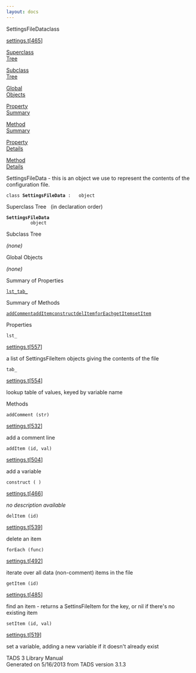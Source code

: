 ```yaml
---
layout: docs
---
```

<span class="title">SettingsFileData</span><span class="type">class</span>

[settings.t](../file/settings.t.html)\[[465](../source/settings.t.html#465)\]

[Superclass  
Tree](#_SuperClassTree_)

[Subclass  
Tree](#_SubClassTree_)

[Global  
Objects](#_ObjectSummary_)

[Property  
Summary](#_PropSummary_)

[Method  
Summary](#_MethodSummary_)

[Property  
Details](#_Properties_)

[Method  
Details](#_Methods_)



SettingsFileData - this is an object we use to represent the contents of
the configuration file.

`class `**`SettingsFileData`**` :   object`



<span id="_SuperClassTree_"></span>



<span class="hdln">Superclass Tree</span>   (in declaration order)



**`SettingsFileData`**  
`         object`  
<span id="_SubClassTree_"></span>



<span class="hdln">Subclass Tree</span>  



*(none)* <span id="_ObjectSummary_"></span>



<span class="hdln">Global Objects</span>  



*(none)* <span id="_PropSummary_"></span>



<span class="hdln">Summary of Properties</span>  



[`lst_`](#lst_)[`tab_`](#tab_)

<span id="_MethodSummary_"></span>



<span class="hdln">Summary of Methods</span>  



[`addComment`](#addComment)[`addItem`](#addItem)[`construct`](#construct)[`delItem`](#delItem)[`forEach`](#forEach)[`getItem`](#getItem)[`setItem`](#setItem)

<span id="_Properties_"></span>



<span class="hdln">Properties</span>  



<span id="lst_"></span>

`lst_`

[settings.t](../file/settings.t.html)\[[557](../source/settings.t.html#557)\]



a list of SettingsFileItem objects giving the contents of the file



<span id="tab_"></span>

`tab_`

[settings.t](../file/settings.t.html)\[[554](../source/settings.t.html#554)\]



lookup table of values, keyed by variable name



<span id="_Methods_"></span>



<span class="hdln">Methods</span>  



<span id="addComment"></span>

`addComment (str)`

[settings.t](../file/settings.t.html)\[[532](../source/settings.t.html#532)\]



add a comment line



<span id="addItem"></span>

`addItem (id, val)`

[settings.t](../file/settings.t.html)\[[504](../source/settings.t.html#504)\]



add a variable



<span id="construct"></span>

`construct ( )`

[settings.t](../file/settings.t.html)\[[466](../source/settings.t.html#466)\]



*no description available*



<span id="delItem"></span>

`delItem (id)`

[settings.t](../file/settings.t.html)\[[539](../source/settings.t.html#539)\]



delete an item



<span id="forEach"></span>

`forEach (func)`

[settings.t](../file/settings.t.html)\[[492](../source/settings.t.html#492)\]



iterate over all data (non-comment) items in the file



<span id="getItem"></span>

`getItem (id)`

[settings.t](../file/settings.t.html)\[[485](../source/settings.t.html#485)\]



find an item - returns a SettinsFileItem for the key, or nil if there's
no existing item



<span id="setItem"></span>

`setItem (id, val)`

[settings.t](../file/settings.t.html)\[[519](../source/settings.t.html#519)\]



set a variable, adding a new variable if it doesn't already exist





TADS 3 Library Manual  
Generated on 5/16/2013 from TADS version 3.1.3


